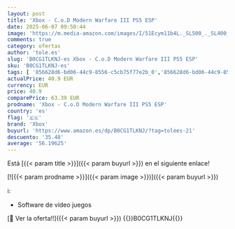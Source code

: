 ```yaml
---
layout: post
title: 'Xbox - C.o.D Modern Warfare III PS5 ESP'
date: 2025-06-07 09:50:44
image: 'https://m.media-amazon.com/images/I/51Ecym11b4L._SL500_._SL400_.jpg'
comments: true
category: ofertas
author: 'tole.es'
slug: 'B0CG1TLKNJ-es Xbox - C.o.D Modern Warfare III PS5 ESP'
sku: 'B0CG1TLKNJ-es'
tags: [ '856628d6-bd06-44c9-8556-c5cb75f77e2b_0','856628d6-bd06-44c9-8556-c5cb75f77e2b_2201','856628d6-bd06-44c9-8556-c5cb75f77e2b_3601','856628d6-bd06-44c9-8556-c5cb75f77e2b_8701','Arborist Merchandising Root','Hardware y juegos para PlayStation 5','Juegos para PlayStation 5','Novedades destacadas en Videojuegos','Preventa de Videojuegos','Self Service','Special Features Stores','Videojuegos','Videojuegos más esperados','ps5','xbox','🇪🇸', ]
actualPrice: 40.9 EUR
currency: EUR
price: 40.9
comparePrice: 63.39 EUR
prodname: 'Xbox - C.o.D Modern Warfare III PS5 ESP'
country: 'es'
flag: '🇪🇸'
brand: 'Xbox'
buyurl: 'https://www.amazon.es/dp/B0CG1TLKNJ/?tag=tolees-21'
descuento: '35.48'
average: '56.19625'
---
```


Está [{{< param title >}}]({{< param buyurl >}}) en el siguiente enlace!

[![{{< param prodname >}}]({{< param image >}})]({{< param buyurl >}})

ℹ️:

- Software de vídeo juegos

[🛒 Ver la oferta!!]({{< param buyurl >}})
{{<world>}}B0CG1TLKNJ{{</world>}}
